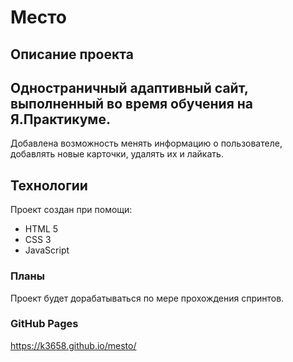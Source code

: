 # Место
## Описание проекта
Одностраничный адаптивный сайт, выполненный во время обучения на Я.Практикуме.
---
Добавлена возможность менять информацию о пользователе, добавлять новые карточки, удалять их и лайкать.
## Технологии
Проект создан при помощи:
* HTML 5
* CSS 3
* JavaScript
### Планы
Проект будет дорабатываться по мере прохождения спринтов.
### GitHub Pages
https://k3658.github.io/mesto/
